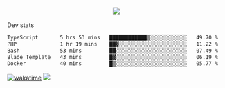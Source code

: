 <h3 align="center">
  <a href="https://github.com/spoopy2023">
      <img src="https://github-profile-trophy.vercel.app/?username=Spoopy2023&no-bg=true&no-frame=true">
  </a>
</h3>

Dev stats
<!--START_SECTION:waka-->

```txt
TypeScript       5 hrs 53 mins   ████████████▒░░░░░░░░░░░░   49.70 %
PHP              1 hr 19 mins    ██▓░░░░░░░░░░░░░░░░░░░░░░   11.22 %
Bash             53 mins         ██░░░░░░░░░░░░░░░░░░░░░░░   07.49 %
Blade Template   43 mins         █▓░░░░░░░░░░░░░░░░░░░░░░░   06.19 %
Docker           40 mins         █▒░░░░░░░░░░░░░░░░░░░░░░░   05.77 %
```

<!--END_SECTION:waka-->
[![wakatime](https://wakatime.com/badge/user/018ece4c-ff65-47b1-86a2-26e4e720c978.svg)](https://wakatime.com/@mac_g)
<img src="https://camo.githubusercontent.com/935c1e1091fb0ce9d975d06263ed4bc014721cd7e52b557f59b07c85da01afe3/68747470733a2f2f6b6f6d617265762e636f6d2f67687076632f3f757365726e616d653d5843726166744d616e3532266c6162656c3d566965777326636f6c6f723d626c7565267374796c653d706c6173746963">

